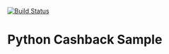 [![Build Status](https://travis-ci.org/SharapILN/pycashback.svg?branch=master)](https://travis-ci.org/SharapILN/pycashback)

# Python Cashback Sample